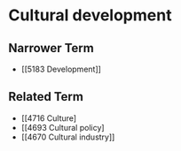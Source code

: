 # Cultural development  

## Narrower Term

- [[5183 Development]]  

## Related Term

- [[4716 Culture]
- [[4693 Cultural policy]
- [[4670 Cultural industry]]  

